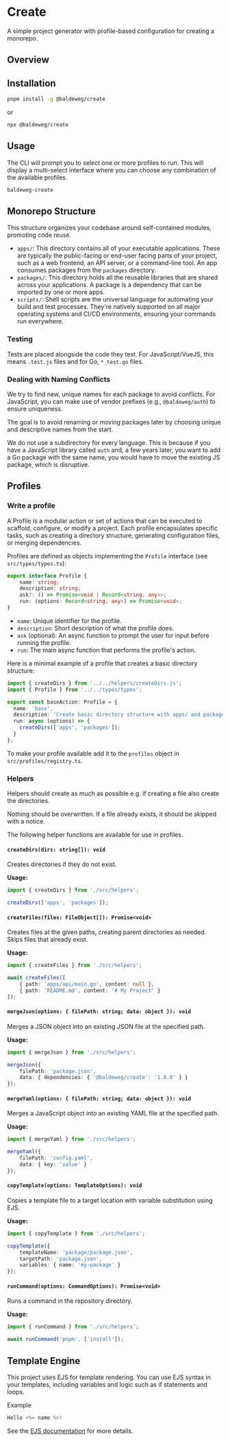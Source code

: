 # Create

A simple project generator with profile-based configuration for creating a monorepo.

## Overview

## Installation

```bash
pnpm install -g @baldeweg/create
```

or

```bash
npx @baldeweg/create
```

## Usage

The CLI will prompt you to select one or more profiles to run. This will display a multi-select interface where you can choose any combination of the available profiles.

```bash
baldeweg-create
```

## Monorepo Structure

This structure organizes your codebase around self-contained modules, promoting code reuse.

- `apps/`: This directory contains all of your executable applications. These are typically the public-facing or end-user facing parts of your project, such as a web frontend, an API server, or a command-line tool. An app consumes packages from the `packages` directory.
- `packages/`: This directory holds all the reusable libraries that are shared across your applications. A package is a dependency that can be imported by one or more apps.
- `scripts/`: Shell scripts are the universal language for automating your build and test processes. They're natively supported on all major operating systems and CI/CD environments, ensuring your commands run everywhere.

### Testing

Tests are placed alongside the code they test. For JavaScript/VueJS, this means `.test.js` files and for Go, `*_test.go` files.

### Dealing with Naming Conflicts

We try to find new, unique names for each package to avoid conflicts. For JavaScript, you can make use of vendor prefixes (e.g., `@baldeweg/auth`) to ensure uniqueness.

The goal is to avoid renaming or moving packages later by choosing unique and descriptive names from the start.

We do not use a subdirectory for every language. This is because if you have a JavaScript library called `auth` and, a few years later, you want to add a Go package with the same name, you would have to move the existing JS package, which is disruptive.

## Profiles

### Write a profile

A Profile is a modular action or set of actions that can be executed to scaffold, configure, or modify a project. Each profile encapsulates specific tasks, such as creating a directory structure, generating configuration files, or merging dependencies.

Profiles are defined as objects implementing the `Profile` interface (see `src/types/types.ts`):

```typescript
export interface Profile {
    name: string;
    description: string;
    ask?: () => Promise<void | Record<string, any>>;
    run: (options: Record<string, any>) => Promise<void>;
}
```

- `name`: Unique identifier for the profile.
- `description`: Short description of what the profile does.
- `ask` (optional): An async function to prompt the user for input before running the profile.
- `run`: The main async function that performs the profile's action.

Here is a minimal example of a profile that creates a basic directory structure:

```typescript
import { createDirs } from '../../helpers/createDirs.js';
import { Profile } from '../../types/types';

export const baseAction: Profile = {
  name: 'base',
  description: 'Create basic directory structure with apps/ and packages/ directories',
  run: async (options) => {
    createDirs(['apps', 'packages']);
  }
};
```

To make your profile available add it to the `profiles` object in `src/profiles/registry.ts`.

### Helpers

Helpers should create as much as possible e.g. if creating a file also create the directories.

Nothing should be overwritten. If a file already exists, it should be skipped with a notice.

The following helper functions are available for use in profiles.

#### `createDirs(dirs: string[]): void`

Creates directories if they do not exist.

**Usage:**

```typescript
import { createDirs } from './src/helpers';

createDirs(['apps', 'packages']);
```

#### `createFiles(files: FileObject[]): Promise<void>`

Creates files at the given paths, creating parent directories as needed. Skips files that already exist.

**Usage:**

```typescript
import { createFiles } from './src/helpers';

await createFiles([
    { path: 'apps/api/main.go', content: null },
    { path: 'README.md', content: '# My Project' }
]);
```

#### `mergeJson(options: { filePath: string; data: object }): void`

Merges a JSON object into an existing JSON file at the specified path.

**Usage:**

```typescript
import { mergeJson } from './src/helpers';

mergeJson({
    filePath: 'package.json',
    data: { dependencies: { '@baldeweg/create': '1.0.0' } }
});
```

#### `mergeYaml(options: { filePath: string; data: object }): void`

Merges a JavaScript object into an existing YAML file at the specified path.

**Usage:**

```typescript
import { mergeYaml } from './src/helpers';

mergeYaml({
    filePath: 'config.yaml',
    data: { key: 'value' }
});
```

#### `copyTemplate(options: TemplateOptions): void`

Copies a template file to a target location with variable substitution using EJS.

**Usage:**

```typescript
import { copyTemplate } from './src/helpers';

copyTemplate({
    templateName: 'package/package.json',
    targetPath: 'package.json',
    variables: { name: 'my-package' }
});
```

#### `runCommand(options: CommandOptions): Promise<void>`

Runs a command in the repository directory.

**Usage:**

```typescript
import { runCommand } from './src/helpers';

await runCommand('pnpm', ['install']);
```

## Template Engine

This project uses EJS for template rendering. You can use EJS syntax in your templates, including variables and logic such as if statements and loops.

Example

```js
Hello <%= name %>!
```

See the [EJS documentation](https://ejs.co/#docs) for more details.
